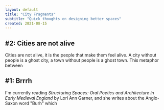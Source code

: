 ```yaml
---
layout: default
title: "City Fragments"
subtitle: "Quick thoughts on designing better spaces"
created: 2021-08-15
---
```


## #2: Cities are not alive

Cities are not alive, it is the people that make them feel alive. A city without people is a ghost city, a town without people is a ghost town. This metaphor between 

## #1: Brrrh

I'm currently reading *Structuring Spaces: Oral Poetics and Architecture in Early Medieval England* by Lori Ann Garner, and she writes about the Anglo-Saxon word "Burh" which 